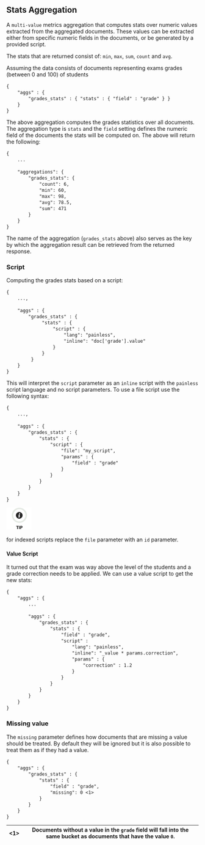 ## Stats Aggregation

A `multi-value` metrics aggregation that computes stats over numeric values extracted from the aggregated documents. These values can be extracted either from specific numeric fields in the documents, or be generated by a provided script.

The stats that are returned consist of: `min`, `max`, `sum`, `count` and `avg`.

Assuming the data consists of documents representing exams grades (between 0 and 100) of students
    
    
    {
        "aggs" : {
            "grades_stats" : { "stats" : { "field" : "grade" } }
        }
    }

The above aggregation computes the grades statistics over all documents. The aggregation type is `stats` and the `field` setting defines the numeric field of the documents the stats will be computed on. The above will return the following:
    
    
    {
        ...
    
        "aggregations": {
            "grades_stats": {
                "count": 6,
                "min": 60,
                "max": 98,
                "avg": 78.5,
                "sum": 471
            }
        }
    }

The name of the aggregation (`grades_stats` above) also serves as the key by which the aggregation result can be retrieved from the returned response.

### Script

Computing the grades stats based on a script:
    
    
    {
        ...,
    
        "aggs" : {
            "grades_stats" : {
                 "stats" : {
                     "script" : {
                         "lang": "painless",
                         "inline": "doc['grade'].value"
                     }
                 }
             }
        }
    }

This will interpret the `script` parameter as an `inline` script with the `painless` script language and no script parameters. To use a file script use the following syntax:
    
    
    {
        ...,
    
        "aggs" : {
            "grades_stats" : {
                "stats" : {
                    "script" : {
                        "file": "my_script",
                        "params" : {
                            "field" : "grade"
                        }
                    }
                }
            }
        }
    }

![Tip](images/icons/tip.png)

for indexed scripts replace the `file` parameter with an `id` parameter.

#### Value Script

It turned out that the exam was way above the level of the students and a grade correction needs to be applied. We can use a value script to get the new stats:
    
    
    {
        "aggs" : {
            ...
    
            "aggs" : {
                "grades_stats" : {
                    "stats" : {
                        "field" : "grade",
                        "script" :
                            "lang": "painless",
                            "inline": "_value * params.correction",
                            "params" : {
                                "correction" : 1.2
                            }
                        }
                    }
                }
            }
        }
    }

### Missing value

The `missing` parameter defines how documents that are missing a value should be treated. By default they will be ignored but it is also possible to treat them as if they had a value.
    
    
    {
        "aggs" : {
            "grades_stats" : {
                "stats" : {
                    "field" : "grade",
                    "missing": 0 <1>
                }
            }
        }
    }

<1>| Documents without a value in the `grade` field will fall into the same bucket as documents that have the value `0`.     
---|---
